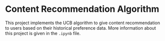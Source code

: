 # Content Recommendation Algorithm

This project implements the UCB algorithm to give content recommendation to users based on their historical preference data. More information about this project is given in the `.ipynb` file. 
